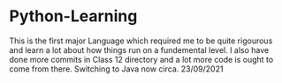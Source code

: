 # Python-Learning
This is the first major Language which required me to be quite rigourous and learn a lot about how things run on a fundemental level.
I also have done more commits in Class 12 directory and a lot more code is ought to come from there.
Switching to Java now
circa. 23/09/2021
